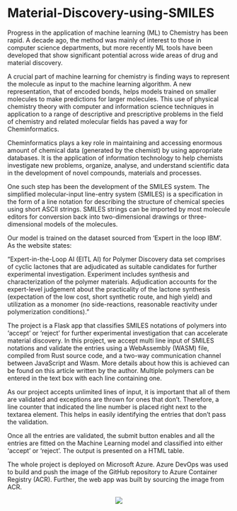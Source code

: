# Material-Discovery-using-SMILES

Progress in the application of machine learning (ML) to Chemistry has been rapid. A decade ago, the method was mainly of interest to those in computer science departments, but more recently ML tools have been developed that show significant potential across wide areas of drug and material discovery.

A crucial part of machine learning for chemistry is finding ways to represent the molecule as input to the machine learning algorithm. A new representation, that of encoded bonds, helps models trained on smaller molecules to make predictions for larger molecules. This use of physical chemistry theory with computer and information science techniques in application to a range of descriptive and prescriptive problems in the field of chemistry and related molecular fields has paved a way for Cheminformatics.

Cheminformatics plays a key role in maintaining and accessing enormous amount of chemical data (generated by the chemist) by using appropriate databases. It is the application of information technology to help chemists investigate new problems, organize, analyse, and understand scientific data in the development of novel compounds, materials and processes.

One such step has been the development of the SMILES system. The simplified molecular-input line-entry system (SMILES) is a specification in the form of a line notation for describing the structure of chemical species using short ASCII strings. SMILES strings can be imported by most molecule editors for conversion back into two-dimensional drawings or three-dimensional models of the molecules.

Our model is trained on the dataset sourced from ‘Expert in the loop IBM’. As the website states:

“Expert-in-the-Loop AI (EITL AI) for Polymer Discovery data set comprises of cyclic lactones that are adjudicated as suitable candidates for further experimental investigation. Experiment includes synthesis and characterization of the polymer materials. Adjudication accounts for the expert-level judgement about the practicality of the lactone synthesis (expectation of the low cost, short synthetic route, and high yield) and utilization as a monomer (no side-reactions, reasonable reactivity under polymerization conditions).”

The project is a Flask app that classifies SMILES notations of polymers into ‘accept’ or ‘reject’ for further experimental investigation that can accelerate material discovery. In this project, we accept multi line input of SMILES notations and validate the entries using a WebAssembly (WASM) file, compiled from Rust source code, and a two-way communication channel between JavaScript and Wasm. More details about how this is achieved can be found on this article written by the author. Multiple polymers can be entered in the text box with each line containing one.

As our project accepts unlimited lines of input, it is important that all of them are validated and exceptions are thrown for ones that don’t.  Therefore, a line counter that indicated the line number is placed right next to the textarea element. This helps in easily identifying the entries that don’t pass the validation.

Once all the entries are validated, the submit button enables and all the entries are fitted on the Machine Learning model and classified into either ‘accept’ or ‘reject’. The output is presented on a HTML table.

The whole project is deployed on Microsoft Azure. Azure DevOps was used to build and push the image of the GitHub repository to Azure Container Registry (ACR). Further, the web app was built by sourcing the image from ACR.

<p align="center"><img src='https://user-images.githubusercontent.com/78029712/156013682-776e7bf2-d26d-426c-acf2-66fb2331ab24.jpg'/></p>

